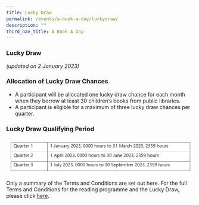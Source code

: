 ```yaml
---
title: Lucky Draw
permalink: /events/a-book-a-day/luckydraw/
description: ""
third_nav_title: A Book A Day
---
```

### **Lucky Draw**

*(updated on 2 January 2023)*

### **Allocation of Lucky Draw Chances**

* A participant will be allocated one lucky draw chance for each month when they borrow at least 30 children’s books from public libraries.
* A participant is eligible for a maximum of three lucky draw chances per quarter.

### **Lucky Draw Qualifying Period**

![](/images/events/abookaday/ABAD%202023%20Qualifying%20Period.jpg)


Only a summary of the Terms and Conditions are set out here. For the full Terms and Conditions for the reading programme and the Lucky Draw, please click [here](/files/preschool/ABAD/Lucky%20Draw%20Terms%20(21%20Oct%2022)_A%20Book%20A%20Day%202023.pdf).